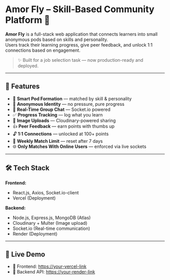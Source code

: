 # Amor Fly – Skill-Based Community Platform 🚀

**Amor Fly** is a full-stack web application that connects learners into small anonymous pods based on skills and personality.  
Users track their learning progress, give peer feedback, and unlock 1:1 connections based on engagement.

> ✨ Built for a job selection task — now production-ready and deployed.

---

## 🌟 Features

- 🧠 **Smart Pod Formation** — matched by skill & personality
- 👻 **Anonymous Identity** — no pressure, pure progress
- 💬 **Real-Time Group Chat** — Socket.io powered
- ✅ **Progress Tracking** — log what you learn
- 📸 **Image Uploads** — Cloudinary-powered sharing
- 👍 **Peer Feedback** — earn points with thumbs up
- 🔓 **1:1 Connections** — unlocked at 100+ points
- 🔄 **Weekly Match Limit** — reset after 7 days
- 🌐 **Only Matches With Online Users** — enforced via live sockets

---

## 🛠 Tech Stack

**Frontend:**  
- React.js, Axios, Socket.io-client  
- Vercel (Deployment)

**Backend:**
- Node.js, Express.js, MongoDB (Atlas)  
- Cloudinary + Multer (Image upload)  
- Socket.io (Real-time communication)  
- Render (Deployment)

---

## 🚀 Live Demo

- 🔗 Frontend: [https://your-vercel-link](https://armor-fly-app.vercel.app)
- 🔗 Backend API: [https://your-render-link](https://armor-fly-app.onrender.com)
